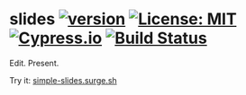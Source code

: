 # slides [![version](https://img.shields.io/github/release/hchiam/slides?style=flat-square)](https://github.com/hchiam/slides/releases) [![License: MIT](https://img.shields.io/badge/License-MIT-yellow.svg?style=flat-square)](https://github.com/hchiam/slides/blob/main/LICENSE) [![Cypress.io](https://img.shields.io/badge/tested%20with-Cypress-04C38E.svg?style=flat-square)](https://www.cypress.io) [![Build Status](https://img.shields.io/travis/hchiam/slides/master?style=flat-square)](https://travis-ci.com/hchiam/slides)

Edit. Present.

Try it: [simple-slides.surge.sh](https://simple-slides.surge.sh)
